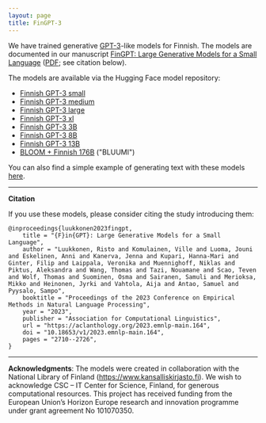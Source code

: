 ```yaml
---
layout: page
title: FinGPT-3
---
```


We have trained generative [GPT-3](https://en.wikipedia.org/wiki/GPT-3)-like models for Finnish. The models are documented in our manuscript [FinGPT: Large Generative Models for a Small Language](https://aclanthology.org/2023.emnlp-main.164/) ([PDF](https://aclanthology.org/2023.emnlp-main.164.pdf); see citation below).

The models are available via the Hugging Face model repository:

* [Finnish GPT-3 small](https://huggingface.co/TurkuNLP/gpt3-finnish-small)
* [Finnish GPT-3 medium](https://huggingface.co/TurkuNLP/gpt3-finnish-medium)
* [Finnish GPT-3 large](https://huggingface.co/TurkuNLP/gpt3-finnish-large)
* [Finnish GPT-3 xl](https://huggingface.co/TurkuNLP/gpt3-finnish-xl)
* [Finnish GPT-3 3B](https://huggingface.co/TurkuNLP/gpt3-finnish-3B)
* [Finnish GPT-3 8B](https://huggingface.co/TurkuNLP/gpt3-finnish-8B)
* [Finnish GPT-3 13B](https://huggingface.co/TurkuNLP/gpt3-finnish-13B)
* [BLOOM + Finnish 176B](https://huggingface.co/TurkuNLP/bloom-finnish-176b) ("BLUUMI")

You can also find a simple example of generating text with these models
[here](https://github.com/TurkuNLP/finngen-tools/blob/main/text_generation_example.ipynb).

---

**Citation**

If you use these models, please consider citing the study introducing them:

```
@inproceedings{luukkonen2023fingpt,
    title = "{F}in{GPT}: Large Generative Models for a Small Language",
    author = "Luukkonen, Risto and Komulainen, Ville and Luoma, Jouni and Eskelinen, Anni and Kanerva, Jenna and Kupari, Hanna-Mari and Ginter, Filip and Laippala, Veronika and Muennighoff, Niklas and Piktus, Aleksandra and Wang, Thomas and Tazi, Nouamane and Scao, Teven and Wolf, Thomas and Suominen, Osma and Sairanen, Samuli and Merioksa, Mikko and Heinonen, Jyrki and Vahtola, Aija and Antao, Samuel and Pyysalo, Sampo",
    booktitle = "Proceedings of the 2023 Conference on Empirical Methods in Natural Language Processing",
    year = "2023",
    publisher = "Association for Computational Linguistics",
    url = "https://aclanthology.org/2023.emnlp-main.164",
    doi = "10.18653/v1/2023.emnlp-main.164",
    pages = "2710--2726",
}
```

---

**Acknowledgments**: The models were created in collaboration with the National Library of Finland (<https://www.kansalliskirjasto.fi>). We wish to acknowledge CSC – IT Center for Science, Finland, for generous computational resources. This project has received funding from the European Union’s Horizon Europe research and innovation programme under grant agreement No 101070350.
